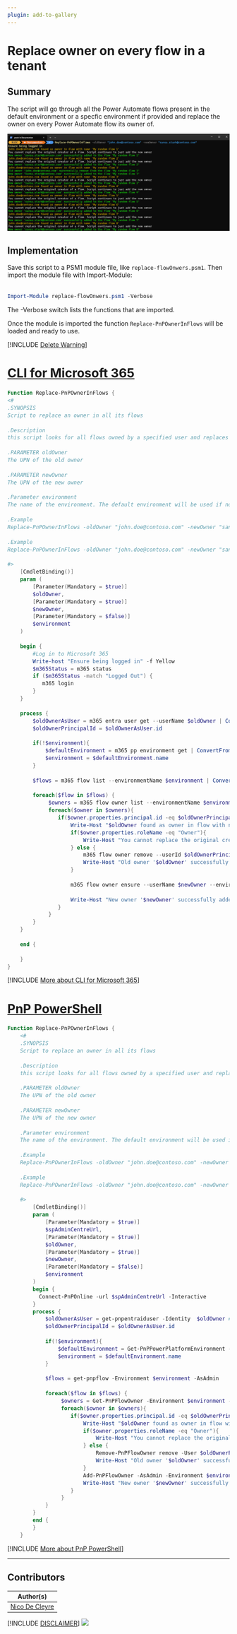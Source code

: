 ```yaml
---
plugin: add-to-gallery
---
```


# Replace owner on every flow in a tenant

## Summary

The script will go through all the Power Automate flows present in the default environment or a specfic environment if provided and replace the owner on every Power Automate flow its owner of.

![Example Screenshot](assets/example.png)

## Implementation
Save this script to a PSM1 module file, like `replace-flowOnwers.psm1`. Then import the module file with Import-Module:
```powershell

Import-Module replace-flowOnwers.psm1 -Verbose

```
The -Verbose switch lists the functions that are imported.

Once the module is imported the function `Replace-PnPOwnerInFlows` will be loaded and ready to use.

[!INCLUDE [Delete Warning](../../docfx/includes/DELETE-WARN.md)]

# [CLI for Microsoft 365](#tab/cli-m365-ps)
```powershell
Function Replace-PnPOwnerInFlows {
<#
.SYNOPSIS
Script to replace an owner in all its flows

.Description
this script looks for all flows owned by a specified user and replaces them with a new owner. You can indicate whether this should happen in a certain environment. If no value is given for the environment parameter, the default environment is used. Please note that you cannot remove the original creator of a flow. In that case this script will only add the new owner

.PARAMETER oldOwner
The UPN of the old owner

.PARAMETER newOwner
The UPN of the new owner

.Parameter environment
The name of the environment. The default environment will be used if not provided

.Example 
Replace-PnPOwnerInFlows -oldOwner "john.doe@contoso.com" -newOwner "sansa.stark@contoso.com"

.Example 
Replace-PnPOwnerInFlows -oldOwner "john.doe@contoso.com" -newOwner "sansa.stark@contoso.com" -environment "Default-0e943d12-6a07-4544-adaf-1e7c9ad82fa0"

#>    
    [CmdletBinding()]
    param (
        [Parameter(Mandatory = $true)]
        $oldOwner,
        [Parameter(Mandatory = $true)]
        $newOwner,
        [Parameter(Mandatory = $false)]
        $environment
    )
    
    begin {
        #Log in to Microsoft 365
        Write-host "Ensure being logged in" -f Yellow
        $m365Status = m365 status
        if ($m365Status -match "Logged Out") {
           m365 login
        }
    }
    
    process {
        $oldOwnerAsUser = m365 entra user get --userName $oldOwner | ConvertFrom-Json
        $oldOwnerPrincipalId = $oldOwnerAsUser.id

        if(!$environment){
            $defaultEnvironment = m365 pp environment get | ConvertFrom-Json
            $environment = $defaultEnvironment.name
        }

        $flows = m365 flow list --environmentName $environment | ConvertFrom-Json

        foreach($flow in $flows) {
             $owners = m365 flow owner list --environmentName $environment --flowName $($flow.name) | ConvertFrom-Json
             foreach($owner in $owners){
                if($owner.properties.principal.id -eq $oldOwnerPrincipalId){
                    Write-Host "$oldOwner found as owner in flow with name '$($flow.displayName)'" -f DarkYellow
                    if($owner.properties.roleName -eq "Owner"){
                        Write-Host "You cannot replace the original creator of a flow. Script continues to just add the new owner" -f Gray
                    } else {
                        m365 flow owner remove --userId $oldOwnerPrincipalId --environmentName $environment --flowName $($flow.name) --confirm
                        Write-Host "Old owner '$oldOwner' successfully remove from the flow '$($flow.displayName)'" -f Green
                    }

                    m365 flow owner ensure --userName $newOwner --environmentName $environment --flowName $($flow.name) --roleName "CanEdit"
                    
                    Write-Host "New owner '$newOwner' successfully added to the flow '$($flow.displayName)'" -f Green
                }
             }
        }
    }
    
    end {
        
    }
}
```

[!INCLUDE [More about CLI for Microsoft 365](../../docfx/includes/MORE-CLIM365.md)]
# [PnP PowerShell](#tab/pnpps)

```powershell
Function Replace-PnPOwnerInFlows {
    <#
    .SYNOPSIS
    Script to replace an owner in all its flows
     
    .Description
    this script looks for all flows owned by a specified user and replaces them with a new owner. You can indicate whether this should happen in a certain environment. If no value is given for the environment parameter, the default environment is used. Please note that you cannot remove the original creator of a flow. In that case this script will only add the new owner
     
    .PARAMETER oldOwner
    The UPN of the old owner
     
    .PARAMETER newOwner
    The UPN of the new owner
     
    .Parameter environment
    The name of the environment. The default environment will be used if not provided
     
    .Example
    Replace-PnPOwnerInFlows -oldOwner "john.doe@contoso.com" -newOwner "sansa.stark@contoso.com" -spAdminCentreUrl "https://contoso-admin.sharepoint.com/"
     
    .Example
    Replace-PnPOwnerInFlows -oldOwner "john.doe@contoso.com" -newOwner "sansa.stark@contoso.com" -environment "Default-0e943d12-6a07-4544-adaf-1e7c9ad82fa0" -spAdminCentreUrl "https://contoso-admin.sharepoint.com/"
     
    #>    
        [CmdletBinding()]
        param (
            [Parameter(Mandatory = $true)]
            $spAdminCentreUrl,
            [Parameter(Mandatory = $true)]
            $oldOwner,
            [Parameter(Mandatory = $true)]
            $newOwner,
            [Parameter(Mandatory = $false)]
            $environment
        )
        begin {
          Connect-PnPOnline -url $spAdminCentreUrl -Interactive
        }
        process {
            $oldOwnerAsUser = get-pnpentraiduser -Identity  $oldOwner ## This will only work for active users
            $oldOwnerPrincipalId = $oldOwnerAsUser.id
     
            if(!$environment){
                $defaultEnvironment = Get-PnPPowerPlatformEnvironment -IsDefault
                $environment = $defaultEnvironment.name
            }
     
            $flows = get-pnpflow -Environment $environment -AsAdmin
     
            foreach($flow in $flows) {
                 $owners = Get-PnPFlowOwner -Environment $environment -Identity $flow.Name -AsAdmin
                 foreach($owner in $owners){
                    if($owner.properties.principal.id -eq $oldOwnerPrincipalId){
                        Write-Host "$oldOwner found as owner in flow with name '$($flow.Properties.DisplayName)'" -f DarkYellow
                        if($owner.properties.roleName -eq "Owner"){
                            Write-Host "You cannot replace the original creator of a flow. Script continues to just add the new owner" -f Gray
                        } else {
                            Remove-PnPFlowOwner remove -User $oldOwnerPrincipalId -Environment $environment -Identity $flow.name -AsAdmin -force
                            Write-Host "Old owner '$oldOwner' successfully remove from the flow '$($flow.Properties.DisplayName)'" -f Green
                        }
                        Add-PnPFlowOwner -AsAdmin -Environment $environment -Identity $flow.Name -User $newOwner -Role "CanEdit"
                        Write-Host "New owner '$newOwner' successfully added to the flow '$($flow.Properties.DisplayName)'" -f Green
                    }
                 }
            }
        }
        end {
        }
    }
```

[!INCLUDE [More about PnP PowerShell](../../docfx/includes/MORE-PNPPS.md)]
***

## Contributors

| Author(s) |
|-----------|
| [Nico De Cleyre](https://www.nicodecleyre.com)|

[!INCLUDE [DISCLAIMER](../../docfx/includes/DISCLAIMER.md)]
<img src="https://m365-visitor-stats.azurewebsites.net/script-samples/scripts/power-automate-replace-owner" aria-hidden="true" />

